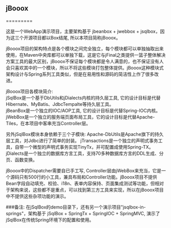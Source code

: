 ## jBooox
=========

这是一个WebApp演示项目，主要架构基于 jbeanbox + jwebbox + jsqlbox，因为这三个开源项目都以Box结尾, 所以本项目简称jBooox。

jBooox项目的架构特点是各个模块之间完全独立，每个模块都可以单独抽取出来使用，在Maven中央库都可以单独下载，这是它与jFinal之类提供一篮子整体解决方案工具的最大区别，jBooox不保证每个模块都是令人满意的，也不保证没有人会只喜欢其中的一个模块，所以不将这些模块打包整体提供。jBooox这种模块式架构设计与Spring系列工具类似，但是在易用性和源码的简洁性上作了很多改进。

jBooox项目各模块简介:   
jSqlBox是一个基于DbUtils和jDialects内核的持久层工具, 它的设计目标是代替Hibernate、MyBatis、JdbcTempalte等持久层工具。  
jBeanBox是一个独立的IOC/AOP工具, 它的设计目标是代替Spring-IOC内核。  
jWebBox是一个独立的服务端页面布局工具，它的设计目标是代替Apache-Tiles，在本项目中客串充当Controller层。  

另外jSqlBox模块本身依赖于三个子模块:
Apache-DbUtils是Apache旗下的持久层工具，对Jdbc进行了简单的封装。
jTransactions是一个独立的声明式事务工具，自带一个微型的声明式事务实现TinyTx，并可配置成使用Spring-TX。  
jDialects是一个独立的数据库方言工具，支持70多种数据库方言的DDL生成、分页、函数变换。 

jBooox中的Dispatcher需要自已手工写, Controller层由jWebBox来充当，它是一个源码只有500行的小工具，兼具布局和Controller功能。jBooox项目不提供Bean字段自动填充、校验、i18n、表单内容保持、页面集成测试等功能，但相对于架构来说，这些都不是重点，可以找到第三方工具来实现，所以在jBooox项目中不提供这些杂项功能的演示。


###备注:
在jSqlBox的demo目录下，还有另一个演示项目"jsqlbox-in-springs"，架构基于 jSqlBox + SpringTx + SpringIOC + SpringMVC,  演示了jSqlBox在传统Spring环境下的配置和使用。

 

 